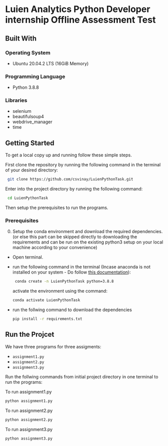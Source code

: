 # Luien Analytics Python Developer internship Offline Assessment Test

## Built With

### Operating System 
* Ubuntu 20.04.2 LTS (16GiB Memory)

### Programming Language
* Python 3.8.8

### Libraries
* selenium
* beautifulsoup4
* webdrive_manager
* time

<!-- GETTING STARTED -->
## Getting Started

To get a local copy up and running follow these simple steps.

First clone the repository by running the following command in the terminal of your desired directory:

  ```sh
   git clone https://github.com/csvinay/LuienPythonTask.git
   ```

Enter into the project directory by running the following command:

  ```sh
   cd LuienPythonTask
   ```
Then setup the prerequisites to run the programs.

### Prerequisites

0. Setup the conda environment and download the required dependencies. (or else this part can be skipped directly to downloading the requirements and can be run on the existing python3 setup on your local machine according to your convenience)

* Open terminal.
* run the following command in the terminal (Incase anaconda is not installed on your system - Do follow [this documentation](https://docs.anaconda.com/anaconda/install/)):
  ```sh
   conda create -n LuienPythonTask python=3.8.8
   ```
   
   activate the environment using the command:
   ```sh
   conda activate LuienPythonTask
   ```
* run the follwing command to download the dependencies 
  ```sh
  pip install -r requirements.txt
  ```  
  
## Run the Projcet

We have three programs for three assigments:
* `assignment1.py`
* `assignment2.py`
* `assignment3.py`

Run the follwing commands from initial project directory in one terminal to run the programs:

To run assignment1.py
  ```sh
  python assignment1.py
  ```  

To run assignment2.py
  ```sh
  python assignment2.py
  ```  

To run assignment3.py
  ```sh
  python assignment3.py
  ```    

